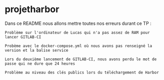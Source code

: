 # projetharbor


Dans ce README nous allons mettre toutes nos erreurs durant ce TP :

	Problème sur l'ordinateur de Lucas qui n'a pas assez de RAM pour lancer GITLAB-CI
	
	Probème avec le docker-compose.yml où nous avons pas renseigné la version et la balise service
	
	Lors du deuxième lancement de GITLAB-CI, nous avons perdu le mot de passe qui ne dure que 24 heures
	
	Problème au niveau des clés publics lors du téléchargement de Harbor
